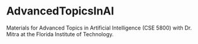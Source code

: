 # AdvancedTopicsInAI
Materials for Advanced Topics in Artificial Intelligence (CSE 5800) with Dr. Mitra at the Florida Institute of Technology.
